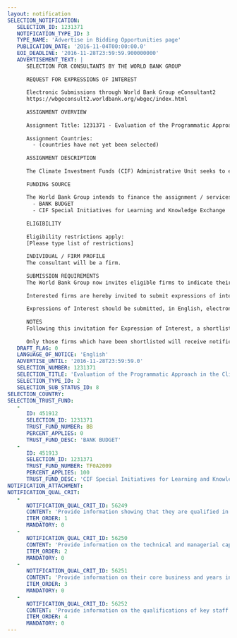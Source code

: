 ```yaml
---
layout: notification
SELECTION_NOTIFICATION: 
   SELECTION_ID: 1231371
   NOTIFICATION_TYPE_ID: 3
   TYPE_NAME: 'Advertise in Bidding Opportunities page'
   PUBLICATION_DATE: '2016-11-04T00:00:00.0'
   EOI_DEADLINE: '2016-11-28T23:59:59.900000000'
   ADVERTISEMENT_TEXT: |
      SELECTION FOR CONSULTANTS BY THE WORLD BANK GROUP
      
      REQUEST FOR EXPRESSIONS OF INTEREST
      
      Electronic Submissions through World Bank Group eConsultant2
      https://wbgeconsult2.worldbank.org/wbgec/index.html
      
      ASSIGNMENT OVERVIEW
      
      Assignment Title: 1231371 - Evaluation of the Programmatic Approach in the Climate Investment Funds
      
      Assignment Countries:
        - (countries have not yet been selected)
      
      ASSIGNMENT DESCRIPTION
      
      The Climate Investment Funds (CIF) Administrative Unit seeks to engage a firm to undertake an evaluation of the CIF programmatic approach.  The CIF programmatic approach is often cited as a distinct feature and comparative advantage of the CIF.  The CIF is the only major climate fund to date to prioritize a programmatic national investment planning process.  The objective of the evaluation is to: (i) inform enhancements to the programmatic approach in countries within CIF programs in FY 17 and beyond, and in so doing increase the effectiveness of this approach and (ii) identify good practice examples and lessons learned thus far for the benefit other climate finance mechanisms such as the Green Climate Fund.
      
      FUNDING SOURCE
      
      The World Bank Group intends to finance the assignment / services described below under the following:
        - BANK BUDGET
        - CIF Special Initiatives for Learning and Knowledge Exchange
      
      ELIGIBILITY
      
      Eligibility restrictions apply:
      [Please type list of restrictions]
      
      INDIVIDUAL / FIRM PROFILE
      The consultant will be a firm. 
      
      SUBMISSION REQUIREMENTS
      The World Bank Group now invites eligible firms to indicate their interest in providing the services.  Interested firms must provide information indicating that they are qualified to perform the services (brochures, description of similar assignments, experience in similar conditions, availability of appropriate skills among staff, etc. for firms; CV and cover letter for individuals).  Please note that the total size of all attachments should be less than 5MB.  Consultants may associate to enhance their qualifications.
      
      Interested firms are hereby invited to submit expressions of interest.
      
      Expressions of Interest should be submitted, in English, electronically through World Bank Group eConsultant2 (https://wbgeconsult2.worldbank.org/wbgec/index.html)
      
      NOTES
      Following this invitation for Expression of Interest, a shortlist of qualified firms will be formally invited to submit proposals. Shortlisting and selection will be subject to the availability of funding.
      
      Only those firms which have been shortlisted will receive notification. No debrief will be provided to firms which have not been shortlisted.
   DRAFT_FLAG: 0
   LANGUAGE_OF_NOTICE: 'English'
   ADVERTISE_UNTIL: '2016-11-28T23:59:59.0'
   SELECTION_NUMBER: 1231371
   SELECTION_TITLE: 'Evaluation of the Programmatic Approach in the Climate Investment Funds'
   SELECTION_TYPE_ID: 2
   SELECTION_SUB_STATUS_ID: 8
SELECTION_COUNTRY: 
SELECTION_TRUST_FUND: 
   - 
      ID: 451912
      SELECTION_ID: 1231371
      TRUST_FUND_NUMBER: BB
      PERCENT_APPLIES: 0
      TRUST_FUND_DESC: 'BANK BUDGET'
   - 
      ID: 451913
      SELECTION_ID: 1231371
      TRUST_FUND_NUMBER: TF0A2009
      PERCENT_APPLIES: 100
      TRUST_FUND_DESC: 'CIF Special Initiatives for Learning and Knowledge Exchange'
NOTIFICATION_ATTACHMENT: 
NOTIFICATION_QUAL_CRIT: 
   - 
      NOTIFICATION_QUAL_CRIT_ID: 56249
      CONTENT: 'Provide information showing that they are qualified in the field of the assignment.'
      ITEM_ORDER: 1
      MANDATORY: 0
   - 
      NOTIFICATION_QUAL_CRIT_ID: 56250
      CONTENT: 'Provide information on the technical and managerial capabilities of the firm.'
      ITEM_ORDER: 2
      MANDATORY: 0
   - 
      NOTIFICATION_QUAL_CRIT_ID: 56251
      CONTENT: 'Provide information on their core business and years in business.'
      ITEM_ORDER: 3
      MANDATORY: 0
   - 
      NOTIFICATION_QUAL_CRIT_ID: 56252
      CONTENT: 'Provide information on the qualifications of key staff.'
      ITEM_ORDER: 4
      MANDATORY: 0
---
```

